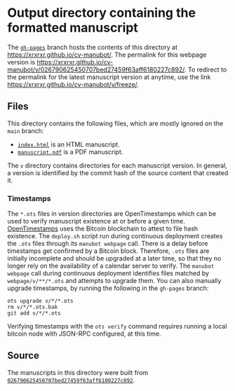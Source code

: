 # Output directory containing the formatted manuscript

The [`gh-pages`](https://github.com/xrxrxr/cv-manubot/tree/gh-pages) branch hosts the contents of this directory at <https://xrxrxr.github.io/cv-manubot/>.
The permalink for this webpage version is <https://xrxrxr.github.io/cv-manubot/v/026790625450707bed27459f63aff6180227c892/>.
To redirect to the permalink for the latest manuscript version at anytime, use the link <https://xrxrxr.github.io/cv-manubot/v/freeze/>.

## Files

This directory contains the following files, which are mostly ignored on the `main` branch:

+ [`index.html`](index.html) is an HTML manuscript.
+ [`manuscript.pdf`](manuscript.pdf) is a PDF manuscript.

The `v` directory contains directories for each manuscript version.
In general, a version is identified by the commit hash of the source content that created it.

### Timestamps

The `*.ots` files in version directories are OpenTimestamps which can be used to verify manuscript existence at or before a given time.
[OpenTimestamps](https://opentimestamps.org/) uses the Bitcoin blockchain to attest to file hash existence.
The `deploy.sh` script run during continuous deployment creates the `.ots` files through its `manubot webpage` call.
There is a delay before timestamps get confirmed by a Bitcoin block.
Therefore, `.ots` files are initially incomplete and should be upgraded at a later time, so that they no longer rely on the availability of a calendar server to verify.
The `manubot webpage` call during continuous deployment identifies files matched by `webpage/v/**/*.ots` and attempts to upgrade them.
You can also manually upgrade timestamps, by running the following in the `gh-pages` branch:

```shell
ots upgrade v/*/*.ots
rm v/*/*.ots.bak
git add v/*/*.ots
```

Verifying timestamps with the `ots verify` command requires running a local bitcoin node with JSON-RPC configured, at this time.

## Source

The manuscripts in this directory were built from
[`026790625450707bed27459f63aff6180227c892`](https://github.com/xrxrxr/cv-manubot/commit/026790625450707bed27459f63aff6180227c892).
